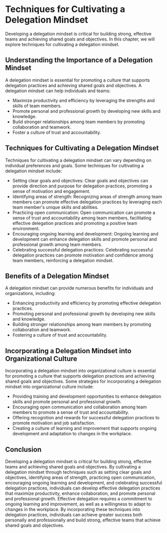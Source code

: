Techniques for Cultivating a Delegation Mindset
===========================================================================================

Developing a delegation mindset is critical for building strong, effective teams and achieving shared goals and objectives. In this chapter, we will explore techniques for cultivating a delegation mindset.

Understanding the Importance of a Delegation Mindset
----------------------------------------------------

A delegation mindset is essential for promoting a culture that supports delegation practices and achieving shared goals and objectives. A delegation mindset can help individuals and teams:

* Maximize productivity and efficiency by leveraging the strengths and skills of team members.
* Promote personal and professional growth by developing new skills and knowledge.
* Build stronger relationships among team members by promoting collaboration and teamwork.
* Foster a culture of trust and accountability.

Techniques for Cultivating a Delegation Mindset
-----------------------------------------------

Techniques for cultivating a delegation mindset can vary depending on individual preferences and goals. Some techniques for cultivating a delegation mindset include:

* Setting clear goals and objectives: Clear goals and objectives can provide direction and purpose for delegation practices, promoting a sense of motivation and engagement.
* Identifying areas of strength: Recognizing areas of strength among team members can promote effective delegation practices by leveraging each team member's unique skills and abilities.
* Practicing open communication: Open communication can promote a sense of trust and accountability among team members, facilitating effective delegation practices and promoting a positive team environment.
* Encouraging ongoing learning and development: Ongoing learning and development can enhance delegation skills and promote personal and professional growth among team members.
* Celebrating successful delegation practices: Celebrating successful delegation practices can promote motivation and confidence among team members, reinforcing a delegation mindset.

Benefits of a Delegation Mindset
--------------------------------

A delegation mindset can provide numerous benefits for individuals and organizations, including:

* Enhancing productivity and efficiency by promoting effective delegation practices.
* Promoting personal and professional growth by developing new skills and knowledge.
* Building stronger relationships among team members by promoting collaboration and teamwork.
* Fostering a culture of trust and accountability.

Incorporating a Delegation Mindset into Organizational Culture
--------------------------------------------------------------

Incorporating a delegation mindset into organizational culture is essential for promoting a culture that supports delegation practices and achieving shared goals and objectives. Some strategies for incorporating a delegation mindset into organizational culture include:

* Providing training and development opportunities to enhance delegation skills and promote personal and professional growth.
* Encouraging open communication and collaboration among team members to promote a sense of trust and accountability.
* Offering recognition and rewards for successful delegation practices to promote motivation and job satisfaction.
* Creating a culture of learning and improvement that supports ongoing development and adaptation to changes in the workplace.

Conclusion
----------

Developing a delegation mindset is critical for building strong, effective teams and achieving shared goals and objectives. By cultivating a delegation mindset through techniques such as setting clear goals and objectives, identifying areas of strength, practicing open communication, encouraging ongoing learning and development, and celebrating successful delegation practices, individuals can develop effective delegation practices that maximize productivity, enhance collaboration, and promote personal and professional growth. Effective delegation requires a commitment to ongoing learning and improvement, as well as a willingness to adapt to changes in the workplace. By incorporating these techniques into delegation practices, individuals can achieve greater success both personally and professionally and build strong, effective teams that achieve shared goals and objectives.
